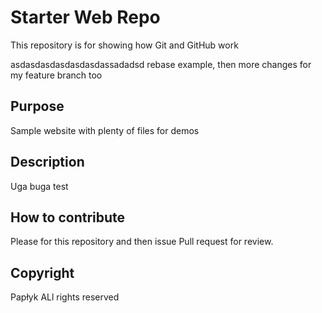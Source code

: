 # Starter Web Repo

This repository is for showing how Git and GitHub work

asdasdasdasdasdasdassadadsd rebase example, then more changes for my feature branch too

## Purpose

Sample website with plenty of files for demos

## Description

Uga buga test

## How to contribute 

Please for this repository and then issue Pull request for review.
## Copyright

Papłyk ALl rights reserved
